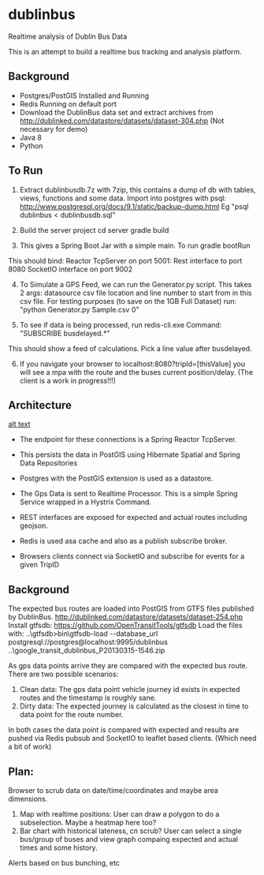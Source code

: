 # dublinbus

Realtime analysis of Dublin Bus Data

This is an attempt to build a realtime bus tracking and analysis platform.

## Background

* Postgres/PostGIS Installed and Running 
* Redis Running on default port
* Download the DublinBus data set and extract archives from http://dublinked.com/datastore/datasets/dataset-304.php (Not necessary for demo)
* Java 8
* Python

## To Run

1. Extract dublinbusdb.7z with 7zip, this contains a dump of db with tables, views, functions and some data. 
Import into postgres with psql: http://www.postgresql.org/docs/9.1/static/backup-dump.html
Eg "psql dublinbus < dublinbusdb.sql"

2. Build the server project
cd server
gradle build

3. This gives a Spring Boot Jar with a simple main. 
To run gradle bootRun

This should bind: 
Reactor TcpServer on port 5001: 
Rest interface to port 8080
SocketIO interface on port 9002

4. To Simulate a GPS Feed, we can run the Generator.py script. 
This takes 2 args: datasource csv file location and line number to start from in this csv file. 
For testing purposes (to save on the 1GB Full Dataset) run: 
"python Generator.py Sample.csv 0"

5. To see if data is being processed, run redis-cli.exe
Command: "SUBSCRIBE busdelayed.*"

This should show a feed of calculations. Pick a line value after busdelayed.<thisValue>

6. If you navigate your browser to localhost:8080?tripId=[thisValue] you will see a mpa with the route and the buses current position/delay. 
(The client is a work in progress!!!)

## Architecture

[alt text](https://github.com/frankfarrell/dublinbus/DublinBusPipeline.png)

* The endpoint for these connections is a Spring Reactor TcpServer. 

* This persists the data in PostGIS using Hibernate Spatial and Spring Data Repositories

* Postgres with the PostGIS extension is used as a datastore.

* The Gps Data is sent to Realtime Processor. This is a simple Spring Service wrapped in a Hystrix Command. 

* REST interfaces are exposed for expected and actual routes including geojson. 

* Redis is used asa cache and also as a publish subscribe broker.
 
* Browsers clients connect via SocketIO and subscribe for events for a given TripID

## Background

The expected bus routes are loaded into PostGIS from GTFS files published by DublinBus. 
http://dublinked.com/datastore/datasets/dataset-254.php
Install gtfsdb: 
https://github.com/OpenTransitTools/gtfsdb
Load the files with: 
..\gtfsdb>bin\gtfsdb-load --database_url postgresql://postgres@localhost:9995/dublinbus ..\google_transit_dublinbus_P20130315-1546.zip

As gps data points arrive they are compared with the expected bus route. 
There are two possible scenarios: 
1) Clean data: The gps data point vehicle journey id exists in expected routes and the timestamp is roughly sane. 
2) Dirty data: The expected journey is calculated as the closest in time to data point for the route number. 

In both cases the data point is compared with expected and results are pushed via Redis pubsub and SocketIO to leaflet based clients. (Which need a bit of work)


## Plan: 

Browser to scrub data on date/time/coordinates and maybe area dimensions. 
 1) Map with realtime positions: User can draw a polygon to do a subselection. Maybe a heatmap here too?
 2) Bar chart with historical lateness, cn scrub?
User can select a single bus/group of buses and view graph compaing expected and actual times and some history. 

Alerts based on bus bunching, etc